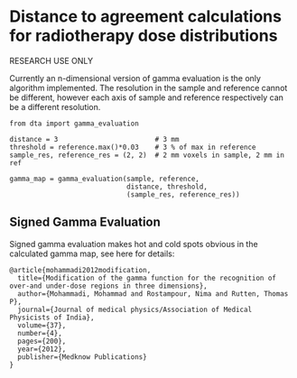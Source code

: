 Distance to agreement calculations for radiotherapy dose distributions
======================================================================

RESEARCH USE ONLY

Currently an n-dimensional version of gamma evaluation is the only algorithm implemented. The resolution in the sample and reference cannot be different, however each axis of sample and reference respectively can be a different resolution.

    from dta import gamma_evaluation
    
    distance = 3                        # 3 mm
    threshold = reference.max()*0.03    # 3 % of max in reference
    sample_res, reference_res = (2, 2)  # 2 mm voxels in sample, 2 mm in ref

    gamma_map = gamma_evaluation(sample, reference,
                                 distance, threshold,
                                 (sample_res, reference_res))

## Signed Gamma Evaluation
Signed gamma evaluation makes hot and cold spots obvious in the calculated gamma map, see here for details:

    @article{mohammadi2012modification,
      title={Modification of the gamma function for the recognition of over-and under-dose regions in three dimensions},
      author={Mohammadi, Mohammad and Rostampour, Nima and Rutten, Thomas P},
      journal={Journal of medical physics/Association of Medical Physicists of India},
      volume={37},
      number={4},
      pages={200},
      year={2012},
      publisher={Medknow Publications}
    }
